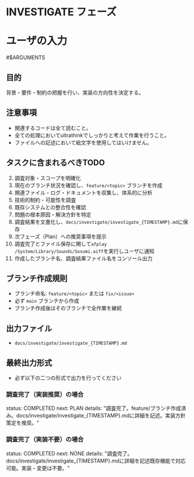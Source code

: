 # INVESTIGATE フェーズ

# ユーザの入力
#$ARGUMENTS 

## 目的
背景・要件・制約の把握を行い、実装の方向性を決定する。

## 注意事項
- 関連するコードは全て読むこと。
- 全ての処理においてultrathinkでしっかりと考えて作業を行うこと。
- ファイルへの記述において絵文字を使用してはいけません。

## タスクに含まれるべきTODO
2. 調査対象・スコープを明確化
3. 現在のブランチ状況を確認し、`feature/<topic>` ブランチを作成
4. 関連ファイル・ログ・ドキュメントを収集し、体系的に分析
5. 技術的制約・可能性を調査
6. 既存システムとの整合性を確認
7. 問題の根本原因・解決方針を特定
8. 調査結果を文書化し、`docs/investigate/investigate_{TIMESTAMP}.md`に保存
9. 次フェーズ（Plan）への推奨事項を提示
10. 調査完了とファイル保存に関して`afplay /System/Library/Sounds/Sosumi.aiff`を実行しユーザに通知
11. 作成したブランチ名、調査結果ファイル名をコンソール出力

## ブランチ作成規則
- ブランチ命名: `feature/<topic>` または `fix/<issue>`
- 必ず `main` ブランチから作成
- ブランチ作成後はそのブランチで全作業を継続

## 出力ファイル
- `docs/investigate/investigate_{TIMESTAMP}.md`

## 最終出力形式
- 必ず以下の二つの形式で出力を行ってください

### 調査完了（実装推奨）の場合
status: COMPLETED
next: PLAN
details: "調査完了。feature/<topic>ブランチ作成済み。docs/investigate/investigate_{TIMESTAMP}.mdに詳細を記述。実装方針策定を推奨。"

### 調査完了（実装不要）の場合
status: COMPLETED
next: NONE
details: "調査完了。docs/investigate/investigate_{TIMESTAMP}.mdに詳細を記述既存機能で対応可能。実装・変更は不要。"
